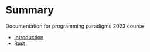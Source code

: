 # Summary
Documentation for programming paradigms 2023 course
- [Introduction](./introduction.md)
- [Rust](./rust.md)

